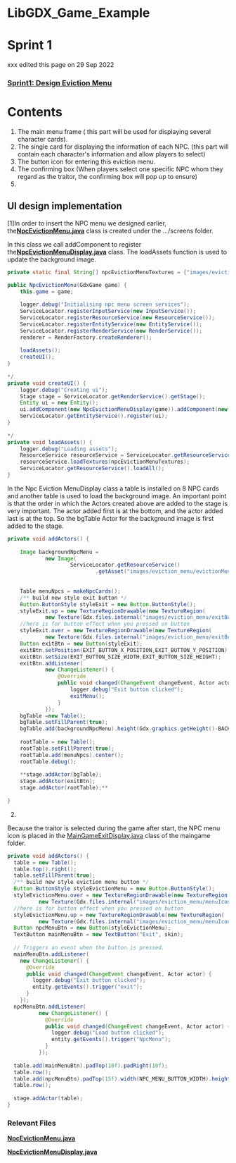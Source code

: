 # LibGDX_Game_Example
# Sprint 1  

xxx edited this page on 29 Sep 2022 
### [Sprint1: Design Eviction Menu](https://github.com/UQdeco2800/2022-ext-studio-1/wiki/Sprint1:-Design-Eviction-Menu)


# [](https://github.com/UQdeco2800/2022-ext-studio-1/wiki)Contents
1. The main menu frame ( this part will be used for displaying several character cards).
3.  The single card for displaying the information of each NPC. (this part will contain each character's information and allow players to select)
4.  The button icon for entering this eviction menu.
5.  The confirming box (When players select one specific NPC whom they regard as the traitor, the confirming box will pop up to ensure)
6. 
## UI design implementation
[1]In order to insert the NPC menu we designed earlier, the[**NpcEvictionMenu.java**](https://github.com/UQdeco2800/2022-ext-studio-1/blob/main/source/core/src/main/com/deco2800/game/screens/NpcEvictionMenu.java) class is created under the .../screens folder.
  
In this class we call addComponent to register the[**NpcEvictionMenuDisplay.java**](https://github.com/UQdeco2800/2022-ext-studio-1/blob/main/source/core/src/main/com/deco2800/game/components/npcEvictionMenu/NpcEvictionMenuDisplay.java) class. The loadAssets function is used to update the background image.

```java
private static final String[] npcEvictionMenuTextures = {"images/eviction_menu/evictionMenu_background.png"};  

public NpcEvictionMenu(GdxGame game) {  
    this.game = game;  
  
    logger.debug("Initialising npc menu screen services");  
    ServiceLocator.registerInputService(new InputService());  
    ServiceLocator.registerResourceService(new ResourceService());  
    ServiceLocator.registerEntityService(new EntityService());  
    ServiceLocator.registerRenderService(new RenderService());  
    renderer = RenderFactory.createRenderer();  
  
    loadAssets();  
    createUI();  
}  
  
*/
private void createUI() {  
    logger.debug("Creating ui");  
    Stage stage = ServiceLocator.getRenderService().getStage();  
    Entity ui = new Entity();  
    ui.addComponent(new NpcEvictionMenuDisplay(game)).addComponent(new InputDecorator(stage, 10));  
    ServiceLocator.getEntityService().register(ui);  
}  
  
*/
private void loadAssets() {  
    logger.debug("Loading assets");  
    ResourceService resourceService = ServiceLocator.getResourceService();  
    resourceService.loadTextures(npcEvictionMenuTextures);  
    ServiceLocator.getResourceService().loadAll();  
}
```


In the Npc Eviction MenuDisplay class a table is installed on 8 NPC cards and another table is used to load the background image. An important point is that the order in which the Actors created above are added to the stage is very important. The actor added first is at the bottom, and the actor added last is at the top. So the bgTable Actor for the background image is first added to the stage.
```java
private void addActors() {  
  
    Image backgroundNpcMenu =  
            new Image(  
                    ServiceLocator.getResourceService()  
                            .getAsset("images/eviction_menu/evictionMenu_background.png", Texture.class));  
  
  
    Table menuNpcs = makeNpcCards();  
    /** build new style exit button */  
    Button.ButtonStyle styleExit = new Button.ButtonStyle();  
    styleExit.up = new TextureRegionDrawable(new TextureRegion(  
            new Texture(Gdx.files.internal("images/eviction_menu/exitButton.png"))));  
    //here is for button effect when you pressed on button  
    styleExit.over = new TextureRegionDrawable(new TextureRegion(  
            new Texture(Gdx.files.internal("images/eviction_menu/exitButton_selected.png"))));  
    Button exitBtn = new Button(styleExit);  
    exitBtn.setPosition(EXIT_BUTTON_X_POSITION,EXIT_BUTTON_Y_POSITION);  
    exitBtn.setSize(EXIT_BUTTON_SIZE_WIDTH,EXIT_BUTTON_SIZE_HEIGHT);  
    exitBtn.addListener(  
            new ChangeListener() {  
                @Override  
                public void changed(ChangeEvent changeEvent, Actor actor) {  
                    logger.debug("Exit button clicked");  
                    exitMenu();  
                }  
            });  
    bgTable =new Table();  
    bgTable.setFillParent(true);  
    bgTable.add(backgroundNpcMenu).height(Gdx.graphics.getHeight()-BACKGROUND_HEIGHT_GAP).width(Gdx.graphics.getWidth()-BACKGROUND_WIDTH_GAP);  
  
    rootTable = new Table();  
    rootTable.setFillParent(true);  
    rootTable.add(menuNpcs).center();  
    rootTable.debug();  
  
    **stage.addActor(bgTable);  
    stage.addActor(exitBtn);  
    stage.addActor(rootTable);**  
  
}
```



2.  
Because the traitor is selected during the game after start, the NPC menu icon is placed in the [MainGameExitDisplay.java](https://github.com/UQdeco2800/2022-ext-studio-1/blob/main/source/core/src/main/com/deco2800/game/components/maingame/MainGameExitDisplay.java) class of the maingame folder.

```java
private void addActors() {  
  table = new Table();  
  table.top().right();  
  table.setFillParent(true);  
  /** build new style eviction menu button */  
  Button.ButtonStyle styleEvictionMenu = new Button.ButtonStyle();  
  styleEvictionMenu.over = new TextureRegionDrawable(new TextureRegion(  
          new Texture(Gdx.files.internal("images/eviction_menu/menuIcon_black.png"))));  
  //here is for button effect when you pressed on button  
  styleEvictionMenu.up = new TextureRegionDrawable(new TextureRegion(  
          new Texture(Gdx.files.internal("images/eviction_menu/menuIcon_white.png"))));  
  Button npcMenuBtn = new Button(styleEvictionMenu);  
  TextButton mainMenuBtn = new TextButton("Exit", skin);  
  
  // Triggers an event when the button is pressed.  
  mainMenuBtn.addListener(  
    new ChangeListener() {  
      @Override  
      public void changed(ChangeEvent changeEvent, Actor actor) {  
        logger.debug("Exit button clicked");  
        entity.getEvents().trigger("exit");  
      }  
    });  
  npcMenuBtn.addListener(  
          new ChangeListener() {  
            @Override  
            public void changed(ChangeEvent changeEvent, Actor actor) {  
              logger.debug("Load button clicked");  
              entity.getEvents().trigger("NpcMenu");  
            }  
          });  
  
  table.add(mainMenuBtn).padTop(10f).padRight(10f);  
  table.row();  
  table.add(npcMenuBtn).padTop(15f).width(NPC_MENU_BUTTON_WIDTH).height(NPC_MENU_BUTTON_HEIGHT);  
  table.row();  
  
  stage.addActor(table);  
}
```


### Relevant Files

[**NpcEvictionMenu.java**](https://github.com/UQdeco2800/2022-ext-studio-1/blob/main/source/core/src/main/com/deco2800/game/screens/NpcEvictionMenu.java)

[**NpcEvictionMenuDisplay.java**](https://github.com/UQdeco2800/2022-ext-studio-1/blob/main/source/core/src/main/com/deco2800/game/components/npcEvictionMenu/NpcEvictionMenuDisplay.java)



